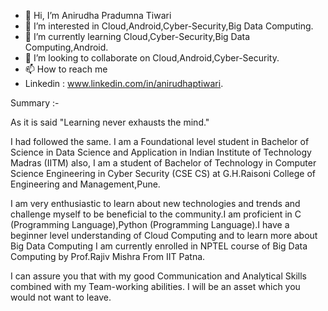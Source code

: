 - 👋 Hi, I’m Anirudha Pradumna Tiwari
- 👀 I’m interested in Cloud,Android,Cyber-Security,Big Data Computing.
- 🌱 I’m currently learning Cloud,Cyber-Security,Big Data Computing,Android.
- 💞️ I’m looking to collaborate on Cloud,Android,Cyber-Security.
- 📫 How to reach me 
- Linkedin : www.linkedin.com/in/anirudhaptiwari.

Summary :- 

As it is said "Learning never exhausts the mind."

I had followed the same. I am a Foundational level student in Bachelor of Science in Data Science and Application in Indian Institute of Technology Madras (IITM) also,
I am a student of Bachelor of Technology in Computer Science Engineering in Cyber Security (CSE CS) at G.H.Raisoni College of Engineering and Management,Pune.

I am very enthusiastic to learn about new technologies and trends and challenge myself to be beneficial to the community.I am proficient in C (Programming Language),Python (Programming Language).I have a beginner level understanding of Cloud Computing and to learn more about Big Data Computing I am currently enrolled in NPTEL course of Big Data Computing by Prof.Rajiv Mishra From IIT Patna.

I can assure you that with my good Communication and Analytical Skills combined with my Team-working abilities. I will be an asset which you would not want to leave.

<!---
anirudhaptiwari/anirudhaptiwari is a ✨ special ✨ repository because its `README.md` (this file) appears on your GitHub profile.
You can click the Preview link to take a look at your changes.
--->
